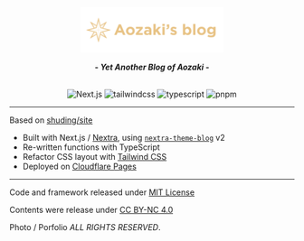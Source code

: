 <div align=center>
  <Link href="https://blog.aozaki.cc/" target="_blank" rel="noopener noreferrer"><img src="/public/logo/logo_dark.svg" alt="aozaki's blog" width="50%" height="50%" /></a>
  
  <b>- <em>Yet Another Blog of Aozaki</em> -</b>
  
  <br>
  <Link href="https://nextjs.org/" target="_blank" rel="noopener noreferrer"><img style="display: inline-block;" src="https://img.shields.io/badge/Next.js-black?style=flat-square&logo=next.js&logoColor=white" alt="Next.js" /></a>
  <Link href="https://tailwindcss.com/" target="_blank" rel="noopener noreferrer"><img style="display: inline-block;" src="https://img.shields.io/badge/tailwindcss-%2338B2AC.svg?style=flat-square&logo=tailwind-css&logoColor=white" alt="tailwindcss" />  </a>
  <Link href="https://www.typescriptlang.org/" target="_blank" rel="noopener noreferrer"><img style="display: inline-block;" src="https://img.shields.io/badge/TypeScript-007ACC?style=flat-square&logo=typescript&logoColor=white" alt="typescript" />  </a>
  <Link href="https://pnpm.io/" target="_blank" rel="noopener noreferrer"><img style="display: inline-block;" src="https://img.shields.io/badge/pnpm-%236C78AF.svg?style=flat-square&logo=pnpm&logoColor=white" alt="pnpm" />  </a>
</div>

---

Based on [shuding/site](https://github.com/shuding/site)

- Built with Next.js / [Nextra](https://github.com/shuding/nextra/tree/core), using [`nextra-theme-blog`](https://github.com/shuding/nextra/tree/main/packages/nextra-theme-blog) v2
- Re-written functions with TypeScript
- Refactor CSS layout with [Tailwind CSS](https://tailwindcss.com/)
- Deployed on [Cloudflare Pages](https://pages.cloudflare.com/)

---

Code and framework released under [MIT License](https://github.com/aozaki-kuro/aozaki-next-blog/blob/master/LICENSE)

Contents were release under [CC BY-NC 4.0](https://creativecommons.org/licenses/by-nc/4.0/)

Photo / Porfolio _ALL RIGHTS RESERVED_.
